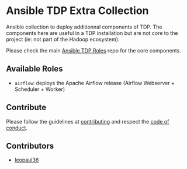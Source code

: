 # Ansible TDP Extra Collection

Ansible collection to deploy additionnal components of TDP. The components here are useful in a TDP installation but are not core to the project (ie: not part of the Hadoop ecosystem).

Please check the main [Ansible TDP Roles](https://github.com/TOSIT-FR/ansible-tdp-roles) repo for the core components.

## Available Roles

- `airflow`: deploys the Apache Airflow release (Airflow Webserver + Scheduler + Worker)

## Contribute

Please follow the guidelines at [contributing](./docs/contributing.md) and respect the [code of conduct](./CODE_OF_CONDUCT.md).

## Contributors

- [leopaul36](https://github.com/leopaul36)